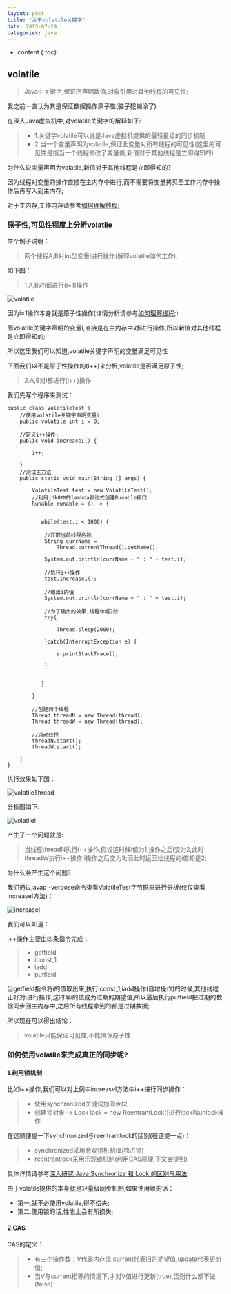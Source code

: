 ```yaml
---
layout: post
title: "关于volatile关键字"
date: 2015-07-29
categories: java
---
```


* content
{:toc}

## volatile

> Java中关键字,保证所声明数值,对象引用对其他线程的可见性;

我之前一直认为其是保证数据操作原子性(脑子犯糊涂了)

在深入Java虚拟机中,对volatile关键字的解释如下:

> * 1.关键字volatile可以说是Java虚拟机提供的最轻量级的同步机制
> * 2.当一个变量声明为volatile,保证此变量对所有线程的可见性(这里的可见性是指当一个线程修改了变量值,新值对于其他线程是立即得知的)

为什么说变量声明为volatile,新值对于其他线程是立即得知的?

因为线程对变量的操作直接在主内存中进行,而不需要将变量拷贝至工作内存中操作后再写入到主内存;

对于主内存,工作内存请参考[如何理解线程](http://xiaohuishu.net/2015/07/16/%E6%80%8E%E6%A0%B7%E7%90%86%E8%A7%A3%E7%BA%BF%E7%A8%8B/);

### 原子性,可见性程度上分析volatile

举个例子说明：

> 两个线程A,B对int型变量i进行操作(解释volatile如何工作);

如下图：

> 1.A,B对i都进行(i=1)操作

![volatile](http://xiaohuishu.net/static/post_image/volatile.png)

因为i=1操作本身就是原子性操作(详情分析请参考[如何理解线程](http://xiaohuishu.net/2015/07/16/%E6%80%8E%E6%A0%B7%E7%90%86%E8%A7%A3%E7%BA%BF%E7%A8%8B/);)

而volatile关键字声明的变量i,直接是在主内存中对i进行操作,所以新值对其他线程是立即得知的;

所以这里我们可以知道,volatile关键字声明的变量满足可见性

下面我们以不是原子性操作的(i++)来分析,volatile是否满足原子性;

> 2.A,B对i都进行(i++)操作

我们先写个程序来测试：

	public class VolatileTest {
		//使用volatile关键字声明变量i
		public volatile int i = 0;

		//定义i++操作;
		public void increaseI() {

			i++;			

		}
		//测试主方法
		public static void main(String [] args) {
			
			VolatileTest test = new VolatileTest();
			//利用jdk8中的lambda表达式创建Runable接口
			Runable runable = () -> {
			   
			   
			   while(test.i < 1000) {
				
				//获取当前线程名称
				String currName = 
					Thread.currentThread().getName();
			         
				System.out.println(currName + " : " + test.i);
				
				//执行i++操作
				test.increaseI();
				
				//输出i的值
				System.out.println(currName + " : " + test.i);
				
				//为了输出的效果,线程休眠2秒
				try{
				
				    Thread.sleep(2000);
					
				}catch(InterruptException e) {

					e.printStackTrace();

				}


			   }

			}
			
			//创建两个线程
			Thread threadN = new Thread(thread);
			Thread threadW = new Thread(thread);
			
			//启动线程
			threadN.start();
			threadW.start();
	
		}
	}

执行效果如下图：

![volatileThread](http://xiaohuishu.net/static/post_image/volatileTread.png)

分析图如下:

![volatilei](http://xiaohuishu.net/static/post_image/volatilei.png)

产生了一个问题就是:

> 当线程threadN执行i++操作,假设这时候i值为1,操作之后i变为2,此时threadW执行i++操作,i操作之后变为3;而此时返回给线程的i值却是2;

为什么会产生这个问题?

我们通过javap -verbose命令查看VolatileTest字节码来进行分析(仅仅查看increaseI方法)：

![increaseI](http://xiaohuishu.net/static/post_image/increaseI.png)

我们可以知道：

i++操作主要由四条指令完成：

> * getfield
> * iconst_1
> * iadd
> * putfield

当getfield指令将i的值取出来,执行iconst_1,iadd操作(自增操作)的时候,其他线程正好对i进行操作,这时候i的值成为过期的期望值,所以最后执行putfield把过期的数据同步回主内存中,之后所有线程拿到的都是过期数据;

所以现在可以得出结论：

> volatile只能保证可见性,不能确保原子性

### 如何使用volatile来完成真正的同步呢?

#### 1.利用锁机制

比如i++操作,我们可以对上例中increaseI方法中i++进行同步操作：
	
> * 使用synchronized关键词加同步块
> * 创建锁对象--> Lock lock = new ReentrantLock()进行lock和unlock操作

在这顺便提一下synchronized与reentrantlock的区别(在这提一点)：

> * synchronized采用悲观锁机制(即独占锁)
> * reentrantlock采用乐观锁机制(利用CAS原理,下文会提到)

具体详情请参考[深入研究 Java Synchronize 和 Lock 的区别与用法](http://blog.csdn.net/natian306/article/details/18504111)

由于volatile提供的本身就是轻量级同步机制,如果使用锁的话：

* 第一,就不必使用volatile,得不偿失;
* 第二,使用锁的话,性能上会有所损失;

#### 2.CAS

CAS的定义：

> * 有三个操作数：V代表内存值,current代表旧的期望值,update代表更新值;
> * 当V与current相等的情况下,才对V值进行更新(true),否则什么都不做(false)
